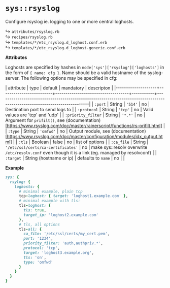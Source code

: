 # `sys::rsyslog`

Configure rsyslog ie. logging to one or more central loghosts.

↪ `attributes/rsyslog.rb`  
↪ `recipes/rsyslog.rb`  
↪ `templates/*/etc_rsyslog.d_loghost.conf.erb`  
↪ `templates/*/etc_rsyslog.d_loghost-generic.conf.erb`  

**Attributes**

Loghosts are specified by hashes in `node['sys']['rsyslog']['loghosts']`
in the form of `{ name: cfg }`. Name should be a valid hostname of the syslog-server.
The following options may be specified in cfg:


| attribute          | type                    | default                            | mandatory | descripton                                                                                                               |
|--------------------+-------------------------+------------------------------------+-----------+--------------------------------------------------------------------------------------------------------------------------|
| `:port`            | String                  | `'514'`                            | no        | Destination port to send logs to                                                                                         |
| `:protocol`        | String                  | `'tcp'`                            | no        | Valid values are 'tcp' and 'udp'                                                                                         |
| `:priority_filter` | String                  | `'*.*'`                            | no        | Argument for `prifilt()`, see (documentation)[https://www.rsyslog.com/doc/master/rainerscript/functions/rs-prifilt.html] |
| `:type`            | String                  | `'omfwd'`                          | no        | Output module, see (documentation)[https://www.rsyslog.com/doc/master/configuration/modules/idx_output.html]             |
| `:tls`             | Boolean                 | false                              | no        | list of options                                                                                                          |
| `:ca_file`         | String                  | `'/etc/ssl/certs/ca-certificates'` | no        | make sys::resolv overwrite `/etc/resolv.conf` even though it is a link (eg. managed by resolvconf)                       |
| `:target`          | String (hostname or ip) | defaults to `name`                 | no        |                                                                                                                          |

**Example**

```ruby
sys: {
  rsylog: {
    loghosts: {
      # minimal example, plain tcp
      tcp-loghost: { target: 'loghost1.example.com' },
      # minimal example with tls:
      tls-loghost: {
        tls: true,
        target_ip: 'loghost2.example.com'
	  },
      # tls, all options
	  tls-all: {
        ca_file: '/etc/ssl/certs/my_cert.pem',
        port: '1234',
        priority_filter: 'auth,authpriv.*',
        protocol: 'tcp',
        target: 'loghost3.example.org',
        tls: 'on',
        type: 'omfwd'
	  }
    }
  }
}
```
